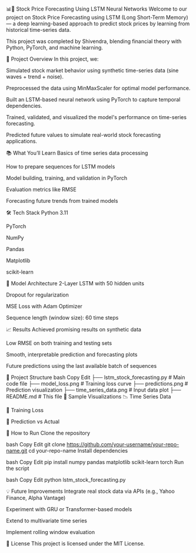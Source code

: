 📊🔮 Stock Price Forecasting Using LSTM Neural Networks
Welcome to our project on Stock Price Forecasting using LSTM (Long Short-Term Memory) — a deep learning-based approach to predict stock prices by learning from historical time-series data.

This project was completed by Shivendra, blending financial theory with Python, PyTorch, and machine learning.

🚀 Project Overview
In this project, we:

Simulated stock market behavior using synthetic time-series data (sine waves + trend + noise).

Preprocessed the data using MinMaxScaler for optimal model performance.

Built an LSTM-based neural network using PyTorch to capture temporal dependencies.

Trained, validated, and visualized the model's performance on time-series forecasting.

Predicted future values to simulate real-world stock forecasting applications.

📚 What You’ll Learn
Basics of time series data processing

How to prepare sequences for LSTM models

Model building, training, and validation in PyTorch

Evaluation metrics like RMSE

Forecasting future trends from trained models

🛠️ Tech Stack
Python 3.11

PyTorch

NumPy

Pandas

Matplotlib

scikit-learn

🧠 Model Architecture
2-Layer LSTM with 50 hidden units

Dropout for regularization

MSE Loss with Adam Optimizer

Sequence length (window size): 60 time steps

📈 Results
Achieved promising results on synthetic data

Low RMSE on both training and testing sets

Smooth, interpretable prediction and forecasting plots

Future predictions using the last available batch of sequences

📂 Project Structure
bash
Copy
Edit
├── lstm_stock_forecasting.py    # Main code file
├── model_loss.png               # Training loss curve
├── predictions.png              # Prediction visualization
├── time_series_data.png         # Input data plot
├── README.md                    # This file
📸 Sample Visualizations
📉 Time Series Data


🧪 Training Loss


🔮 Prediction vs Actual


🧪 How to Run
Clone the repository

bash
Copy
Edit
git clone https://github.com/your-username/your-repo-name.git
cd your-repo-name
Install dependencies

bash
Copy
Edit
pip install numpy pandas matplotlib scikit-learn torch
Run the script

bash
Copy
Edit
python lstm_stock_forecasting.py

💡 Future Improvements
Integrate real stock data via APIs (e.g., Yahoo Finance, Alpha Vantage)

Experiment with GRU or Transformer-based models

Extend to multivariate time series

Implement rolling window evaluation

📜 License
This project is licensed under the MIT License.

